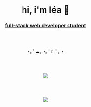 <h1 align="center">hi, i'm léa 🌙</h1>
<h3 align="center"><ins>full-stack web developer student</ins></h3>  
  <br>
  <br>
  
  <p align="center">
                 ⋆｡ ﾟ☁︎｡ ⋆｡ ﾟ☾ ﾟ｡ ⋆
  </p>
  <br>
  <br>
  
  <p align="center">
  <img align="center" src="https://github-readme-stats.vercel.app/api?username=xmnchild&theme=nord&show_icons=true" />
  </p>
  
  
<br>
<br>
<p align="center">
  <a href="https://skillicons.dev">
    <img src="https://skillicons.dev/icons?i=git,arduino,bootstrap,css,express,nodejs,mongodb,figma,html,js,java,laravel,linux,mysql,php,py,react,tailwind,vscode,xd,docker,ansible&theme=light&perline=11" />
  </a>
</p>
